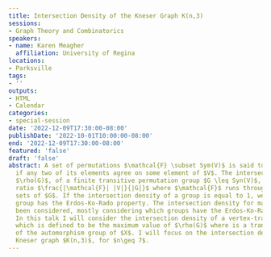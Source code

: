 ```yaml
---
title: Intersection Density of the Kneser Graph K(n,3)
sessions:
- Graph Theory and Combinatorics
speakers:
- name: Karen Meagher
  affiliation: University of Regina
locations:
- Parksville
tags:
- ''
outputs:
- HTML
- Calendar
categories:
- special-session
date: '2022-12-09T17:30:00-08:00'
publishDate: '2022-10-01T10:00:00-08:00'
end: '2022-12-09T17:30:00-08:00'
featured: 'false'
draft: 'false'
abstract: A set of permutations $\mathcal{F} \subset Sym(V)$ is said to be intersecting
  if any two of its elements agree on some element of $V$. The intersection density,
  $\rho(G)$, of a finite transitive permutation group $G \leq Syn(V)$, is the maximum
  ratio $\frac{|\mathcal{F}| |V|}{|G|}$ where $\mathcal{F}$ runs through all intersecting
  sets of $G$. If the intersection density of a group is equal to 1, we say that a
  group has the Erdos-Ko-Rado property. The intersection density for many groups has
  been considered, mostly considering which groups have the Erdos-Ko-Rado property.
  In this talk I will consider the intersection density of a vertex-transitive graph
  which is defined to be the maximum value of $\rho(G)$ where is a transitive subgroup
  of the automorphism group of $X$. I will focus on the intersection density of the
  Kneser graph $K(n,3)$, for $n\geq 7$.
---
```

